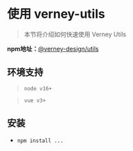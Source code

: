 
# 使用 verney-utils

> 本节将介绍如何快速使用 Verney Utils


**npm地址：**[@verney-design/utils](https://www.npmjs.com/package/@verney-design/utils)

## 环境支持

> `node v16+`

> `vue v3+`

## 安装


- `npm install ...`